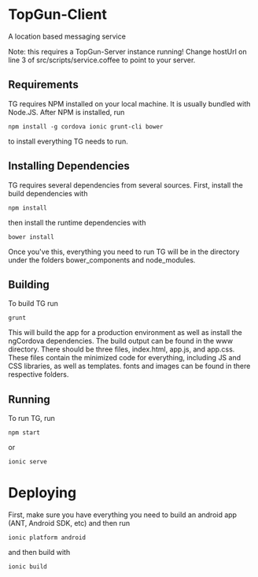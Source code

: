 # TopGun-Client

A location based messaging service

Note: this requires a TopGun-Server instance running!
Change hostUrl on line 3 of src/scripts/service.coffee to point to your server.

## Requirements

TG requires NPM installed on your local machine. It is usually bundled with
Node.JS. After NPM is installed, run

    npm install -g cordova ionic grunt-cli bower

to install everything TG needs to run.

## Installing Dependencies

TG requires several dependencies from several sources. First, install the build
dependencies with

    npm install

then install the runtime dependencies with

    bower install

Once you've this, everything you need to run TG will be in the directory
under the folders bower_components and node_modules.

## Building

To build TG run

    grunt

This will build the app for a production environment as well as install the
ngCordova dependencies. The build output can be found in the www directory.
There should be three files, index.html, app.js, and app.css. These files
contain the minimized code for everything, including JS and CSS libraries, as
well as templates. fonts and images can be found in there respective folders.

## Running

To run TG, run

    npm start

or

    ionic serve

# Deploying

First, make sure you have everything you need to build an android app (ANT,
Android SDK, etc) and then run

    ionic platform android

and then build with

    ionic build
